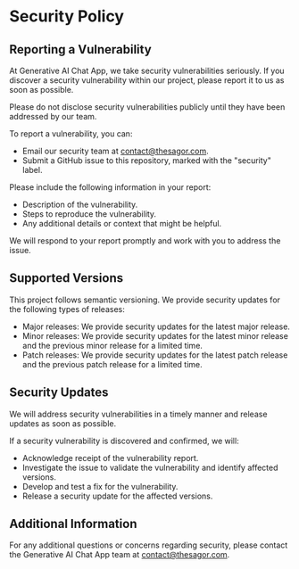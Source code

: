 # Security Policy

## Reporting a Vulnerability

At Generative AI Chat App, we take security vulnerabilities seriously. If you discover a security vulnerability within our project, please report it to us as soon as possible.

Please do not disclose security vulnerabilities publicly until they have been addressed by our team.

To report a vulnerability, you can:

- Email our security team at [contact@thesagor.com](mailto:contact@thesagor.com).
- Submit a GitHub issue to this repository, marked with the "security" label.

Please include the following information in your report:

- Description of the vulnerability.
- Steps to reproduce the vulnerability.
- Any additional details or context that might be helpful.

We will respond to your report promptly and work with you to address the issue.

## Supported Versions

This project follows semantic versioning. We provide security updates for the following types of releases:

- Major releases: We provide security updates for the latest major release.
- Minor releases: We provide security updates for the latest minor release and the previous minor release for a limited time.
- Patch releases: We provide security updates for the latest patch release and the previous patch release for a limited time.

## Security Updates

We will address security vulnerabilities in a timely manner and release updates as soon as possible.

If a security vulnerability is discovered and confirmed, we will:

- Acknowledge receipt of the vulnerability report.
- Investigate the issue to validate the vulnerability and identify affected versions.
- Develop and test a fix for the vulnerability.
- Release a security update for the affected versions.

## Additional Information

For any additional questions or concerns regarding security, please contact the Generative AI Chat App team at [contact@thesagor.com](mailto:contact@thesagor.com).
